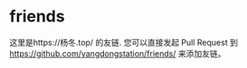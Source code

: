 # friends
这里是https://杨冬.top/ 的友链.
您可以直接发起 Pull Request 到 https://github.com/yangdongstation/friends/ 来添加友链。
